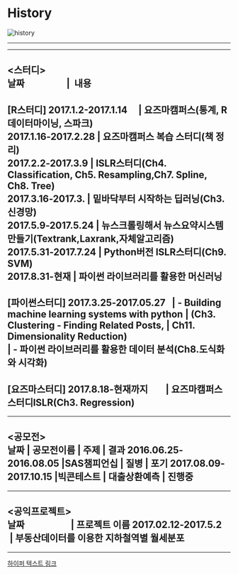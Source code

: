 # History

![history](http://postfiles4.naver.net/MjAxNzA5MDZfNTMg/MDAxNTA0Njg3NzA4Nzk5.HEMmGIlqRzZiiK3Ardb8b9X9brQEH7OYS6YBgptcrSYg.uP164Ency7pQIZXdaBWBD5ItR3399P8CCYAeVA8-edog.PNG.o_oaill/History.png?type=w1)

------------------------------------------------------------------------------------------------
------------------------------------------------------------------------------------------------
<스터디>			
날짜	                   |   내용		
------------------------------------------------------------------------------------------------
[R스터디]
2017.1.2-2017.1.14	     | 요즈마캠퍼스(통계, R데이터마이닝, 스파크)		
2017.1.16-2017.2.28	     | 요즈마캠퍼스 복습 스터디(책 정리)		
2017.2.2-2017.3.9	       | ISLR스터디(Ch4. Classification, Ch5. Resampling,Ch7. Spline, Ch8. Tree)		
2017.3.16-2017.3.       |	밑바닥부터 시작하는 딥러닝(Ch3. 신경망)		
2017.5.9-2017.5.24       |	뉴스크롤링해서 뉴스요약시스템 만들기(Textrank,Laxrank,자체알고리즘)		
2017.5.31-2017.7.24	     | Python버전 ISLR스터디(Ch9. SVM)		
2017.8.31-현재	           | 파이썬 라이브러리를 활용한 머신러닝		
------------------------------------------------------------------------------------------------
[파이썬스터디]
2017.3.25-2017.05.27	   | - Building machine learning systems with python
                        |  (Ch3. Clustering - Finding Related Posts, 
                         |  Ch11. Dimensionality Reduction)  
                         | - 파이썬 라이브러리를 활용한 데이터 분석(Ch8.도식화와 시각화)		                       
------------------------------------------------------------------------------------------------
[요즈마스터디]
2017.8.18-현재까지	        | 요즈마캠퍼스 스터디ISLR(Ch3. Regression)		
------------------------------------------------------------------------------------------------
------------------------------------------------------------------------------------------------
<공모전>			
날짜 	                     | 공모전이름	   | 주제	     | 결과
2016.06.25-2016.08.05	    |SAS챔피언십	 |  질병   	   | 포기
2017.08.09-2017.10.15	    |빅콘테스트	  |  대출상환예측	 | 진행중
------------------------------------------------------------------------------------------------
------------------------------------------------------------------------------------------------	
<공익프로젝트>		
날짜                     | 프로젝트 이름
2017.02.12-2017.5.2	    | 부동산데이터를 이용한 지하철역별 월세분포
------------------------------------------------------------------------------------------------	
------------------------------------------------------------------------------------------------	

[하이퍼 텍스트 링크](http://hyper/)
